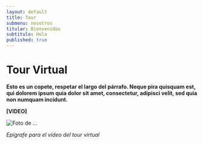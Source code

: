 ```yaml
---
layout: default
title: Tour
submenu: nosotros
titular: Bienvenidos
subtitulo: Hola
published: true
---
```


# Tour Virtual
 
**Esto es un copete, respetar el largo del párrafo. Neque pira quisquam est, qui dolorem ipsum quia dolor sit amet, consectetur, adipisci velit, sed quia non numquam incidunt.**

**[VIDEO]**

![Foto de ...](http://placeimg.com/720/300/people)

*Epígrafe para el vídeo del tour virtual*